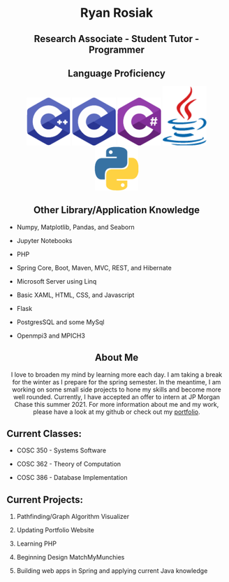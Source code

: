 <h1> <div align="center">Ryan Rosiak</div> </h1>
<h2> <div align="center">Research Associate - Student Tutor - Programmer</div> </h2>
<h2> <div align="center">Language Proficiency</div> </h2>
<div align="center">
  <img src="Pictures/cpp.png" width="100"></img>
  <img src="Pictures/c.png" width="100"></img>
  <img src="Pictures/csharp.png" width="100"></img>
  <img src="Pictures/java.png" width="100"></img>
  <img src="Pictures/python.png" width="100"></img>
</div>
<h2> <div align="center">Other Library/Application Knowledge</div> </h2>
<ul>
  <li><p>Numpy, Matplotlib, Pandas, and Seaborn</p></li>
  <li><p>Jupyter Notebooks</p></li>
  <li><p>PHP</p></li>
  <li><p>Spring Core, Boot, Maven, MVC, REST, and Hibernate</p></li>
  <li><p>Microsoft Server using Linq</p></li>
  <li><p>Basic XAML, HTML, CSS, and Javascript</p></li>
  <li><p>Flask</p></li>
  <li><p>PostgresSQL and some MySql</p></li>
  <li><p>Openmpi3 and MPICH3</p></li>
</ul>
<h2> <div align="center">About Me</div> </h2>
<div align="center"><p>I love to broaden my mind by learning more each day. I am taking a break for the winter as I prepare for the spring semester. In the meantime, 
 I am working on some small side projects to hone my skills and become more well rounded. Currently, I have accepted an offer to intern at JP Morgan Chase this 
 summer 2021. For more information about me and my work, please have a look at my github or check out my 
 <a href="http://spa542.pythonanywhere.com/index.html">portfolio</a>.</p></div>
<h2> <div align="left">Current Classes:</div> </h2>
<ul>
  <li><p>COSC 350 - Systems Software</p></li>
  <li><p>COSC 362 - Theory of Computation</p></li>
  <li><p>COSC 386 - Database Implementation</p></li>
</ul>
<h2> <div align="left">Current Projects:</div> </h2>
<ol>
  <li><p>Pathfinding/Graph Algorithm Visualizer</p></li>
  <li><p>Updating Portfolio Website</p></li>
  <li><p>Learning PHP</p></li>
  <li><p>Beginning Design MatchMyMunchies</p></li>
  <li><p>Building web apps in Spring and applying current Java knowledge</p></li>
</ol>
<!--
**spa542/spa542** is a ✨ _special_ ✨ repository because its `README.md` (this file) appears on your GitHub profile.

Here are some ideas to get you started:

- 🔭 I’m currently working on ...
- 🌱 I’m currently learning ...
- 👯 I’m looking to collaborate on ...
- 🤔 I’m looking for help with ...
- 💬 Ask me about ...
- 📫 How to reach me: ...
- 😄 Pronouns: ...
- ⚡ Fun fact: ...
-->
